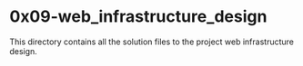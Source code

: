 # 0x09-web_infrastructure_design

This directory contains all the solution files to the project web infrastructure design.

